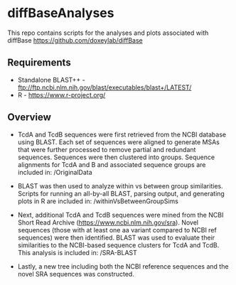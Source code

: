 # diffBaseAnalyses

This repo contains scripts for the analyses and plots associated with diffBase https://github.com/doxeylab/diffBase

## Requirements

* Standalone BLAST++ - ftp://ftp.ncbi.nlm.nih.gov/blast/executables/blast+/LATEST/
* R - https://www.r-project.org/

## Overview

* TcdA and TcdB sequences were first retrieved from the NCBI database using BLAST. Each set of sequences were aligned to generate MSAs that were further processed to remove partial and redundant sequences. Sequences were then clustered into groups. Sequence alignments for TcdA and B and associated sequence groups are included in: /OriginalData

* BLAST was then used to analyze within vs between group similarities. Scripts for running an all-by-all BLAST, parsing output, and generating plots in R are included in: /withinVsBetweenGroupSims

* Next, additional TcdA and TcdB sequences were mined from the NCBI Short Read Archive (https://www.ncbi.nlm.nih.gov/sra). Novel sequences (those with at least one aa variant compared to NCBI ref sequences) were then identified. BLAST was used to evaluate their similarities to the NCBI-based sequence clusters for TcdA and TcdB. This analysis is included in: /SRA-BLAST

* Lastly, a new tree including both the NCBI reference sequences and the novel SRA sequences was constructed.

